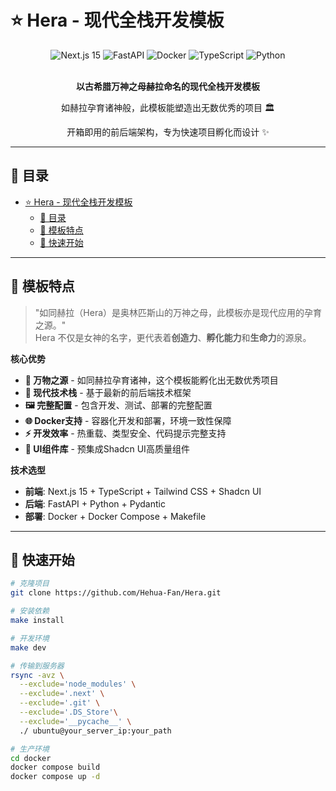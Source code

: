 # ⭐ Hera - 现代全栈开发模板

<div align="center">
  <img src="https://img.shields.io/badge/Next.js-15-black?style=for-the-badge&logo=next.js&logoColor=white" alt="Next.js 15">
  <img src="https://img.shields.io/badge/FastAPI-005571?style=for-the-badge&logo=fastapi&logoColor=white" alt="FastAPI">
  <img src="https://img.shields.io/badge/Docker-2496ED?style=for-the-badge&logo=docker&logoColor=white" alt="Docker">
  <img src="https://img.shields.io/badge/TypeScript-007ACC?style=for-the-badge&logo=typescript&logoColor=white" alt="TypeScript">
  <img src="https://img.shields.io/badge/Python-3776AB?style=for-the-badge&logo=python&logoColor=white" alt="Python">
</div>

<br>

<div align="center">
  <p><strong>以古希腊万神之母赫拉命名的现代全栈开发模板</strong></p>
  <p>如赫拉孕育诸神般，此模板能塑造出无数优秀的项目 🏛️</p>
  <p>开箱即用的前后端架构，专为快速项目孵化而设计 ✨</p>
</div>

---

## 📑 目录

- [⭐ Hera - 现代全栈开发模板](#-hera---现代全栈开发模板)
  - [📑 目录](#-目录)
  - [🎨 模板特点](#-模板特点)
  - [🚀 快速开始](#-快速开始)

---

## 🎨 模板特点

> "如同赫拉（Hera）是奥林匹斯山的万神之母，此模板亦是现代应用的孕育之源。"  
> Hera 不仅是女神的名字，更代表着**创造力**、**孵化能力**和**生命力**的源泉。

**核心优势**
- **🎯 万物之源** - 如同赫拉孕育诸神，这个模板能孵化出无数优秀项目
- **📐 现代技术栈** - 基于最新的前后端技术框架
- **🖼️ 完整配置** - 包含开发、测试、部署的完整配置
- **🌐 Docker支持** - 容器化开发和部署，环境一致性保障
- **⚡ 开发效率** - 热重载、类型安全、代码提示完整支持
- **🎨 UI组件库** - 预集成Shadcn UI高质量组件

**技术选型**
- **前端**: Next.js 15 + TypeScript + Tailwind CSS + Shadcn UI
- **后端**: FastAPI + Python + Pydantic
- **部署**: Docker + Docker Compose + Makefile

---

## 🚀 快速开始

```bash
# 克隆项目
git clone https://github.com/Hehua-Fan/Hera.git 

# 安装依赖
make install

# 开发环境
make dev

# 传输到服务器
rsync -avz \
  --exclude='node_modules' \
  --exclude='.next' \
  --exclude='.git' \
  --exclude='.DS_Store'\
  --exclude='__pycache__' \
  ./ ubuntu@your_server_ip:your_path

# 生产环境
cd docker
docker compose build
docker compose up -d
```